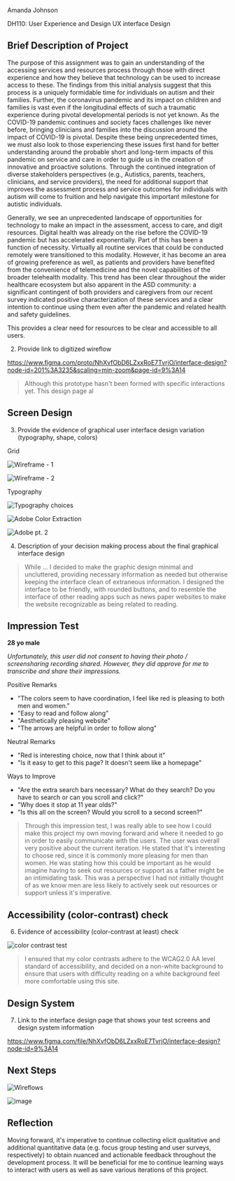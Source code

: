 Amanda Johnson

DH110: User Experience and Design
UX interface Design

## Brief Description of Project

The purpose of this assignment was to gain an understanding of the accessing services and resources process through those with direct experience and how they believe that technology can be used to increase access to these. The findings from this initial analysis suggest that this process is a uniquely formidable time for individuals on autism and their families. Further, the coronavirus pandemic and its impact on children and families is vast even if the longitudinal effects of such a traumatic experience during pivotal developmental periods is not yet known. As the COVID-19 pandemic continues and society faces challenges like never before, bringing clinicians and families into the discussion around the impact of COVID-19 is pivotal. Despite these being unprecedented times, we must also look to those experiencing these issues first hand for better understanding around the probable short and long-term impacts of this pandemic on service and care in order to guide us in the creation of innovative and proactive solutions. Through the continued integration of diverse stakeholders perspectives (e.g., Autistics, parents, teachers, clinicians, and service providers), the need for additional support that improves the assessment process and service outcomes for individuals with autism will come to fruition and help navigate this important milestone for autistic individuals.

Generally, we see an unprecedented landscape of opportunities for technology to make an impact in the assessment, access to care, and digit resources. Digital health was already on the rise before the COVID-19 pandemic but has accelerated exponentially. Part of this has been a function of necessity. Virtually all routine services that could be conducted remotely were transitioned to this modality. However, it has become an area of growing preference as well, as patients and providers have benefited from the convenience of telemedicine and the novel capabilities of the broader telehealth modality. This trend has been clear throughout the wider healthcare ecosystem but also apparent in the ASD community: a significant contingent of both providers and caregivers from our recent survey indicated positive characterization of these services and a clear intention to continue using them even after the pandemic and related health and safety guidelines.

This provides a clear need for resources to be clear and accessible to all users.

2. Provide link to digitized wireflow

https://www.figma.com/proto/NhXvfObD6LZxxRoE7TvrjO/interface-design?node-id=201%3A3235&scaling=min-zoom&page-id=9%3A14

> Although this prototype hasn't been formed with specific interactions yet. This design page al


## Screen Design

3. Provide the evidence of graphical user interface design variation (typography, shape, colors)

Grid 

![Wireframe - 1](https://user-images.githubusercontent.com/91240122/140945740-94b563f8-cf32-4920-a8c8-a7c874255401.png)

![Wireframe - 2](https://user-images.githubusercontent.com/91240122/140945818-6f5954db-c1c4-44da-9a56-a7646c08e3ea.png)

Typography

![Typography choices](https://user-images.githubusercontent.com/91240122/140946057-2c51ec0c-ed6a-4ac7-85d5-034009179a40.png)

![Adobe Color Extraction](https://user-images.githubusercontent.com/91240122/140944339-62caa020-d11b-4c06-9e48-cab41c996301.png)

![Adobe pt. 2](https://user-images.githubusercontent.com/91240122/140945126-832dbd15-969d-4d53-a462-12911c31ce33.png)

4. Description of your decision making process about the final graphical interface design

> While ... I decided to make the graphic design minimal and uncluttered, providing necessary information as needed but otherwise keeping the interface clean of extraneous information. I designed the interface to be friendly, with rounded buttons, and to resemble the interface of other reading apps such as news paper websites to make the website recognizable as being related to reading.

## Impression Test

**28 yo male**

_Unfortunately, this user did not consent to having their photo / screensharing recording shared. However, they did approve for me to transcribe and share their impressions._

Positive Remarks
- "The colors seem to have coordination, I feel like red is pleasing to both men and women." 
- "Easy to read and follow along" 
- "Aesthetically pleasing website"
- "The arrows are helpful in order to follow along"

Neutral Remarks
- "Red is interesting choice, now that I think about it" 
- "Is it easy to get to this page? It doesn't seem like a homepage"

Ways to Improve
- "Are the extra search bars necessary? What do they search? Do you have to search or can you scroll and click?"
- "Why does it stop at 11 year olds?"
- "Is this all on the screen? Would you scroll to a second screen?" 

> Through this impression test,  I was really able to see how I could make this project my own moving forward and where it needed to go in order to easily communicate with the users. The user was overall very positive about the current iteration. He stated that it's interesting to choose red, since it is commonly more pleasing for men than women. He was stating how this could be important as he would imagine having to seek out resources or support as a father might be an intimidating task. This was a perspective I had not initially thought of as we know men are less likely to actively seek out resources or support unless it's imperative. 

## Accessibility (color-contrast) check

6. Evidence of accessibility (color-contrast at least) check

![color contrast test](https://user-images.githubusercontent.com/91240122/140946621-4857602b-1ad5-4069-af4e-338eb19223cf.png)

> I ensured that my color contrasts adhere to the WCAG2.0 AA level standard of accessibility, and decided on a non-white background to ensure that users with difficulty reading on a white background feel more comfortable using this site.

## Design System

7. Link to the interface design page that shows your test screens and design system information

https://www.figma.com/file/NhXvfObD6LZxxRoE7TvrjO/interface-design?node-id=9%3A14

## Next Steps

![Wireflows](https://user-images.githubusercontent.com/91240122/140966324-1db38740-1763-4e96-863e-a362e68085cd.png)

![image](https://user-images.githubusercontent.com/91240122/140966429-520498c5-173c-4f00-88ab-0ba136cb248b.png)


## Reflection 

Moving forward, it's imperative to continue collecting elicit qualitative and additional quantitative data (e.g. focus group testing and user surveys, respectively) to obtain nuanced and actionable feedback throughout the development process. It will be beneficial for me to continue learning ways to interact with users as well as save various iterations of this project. 
